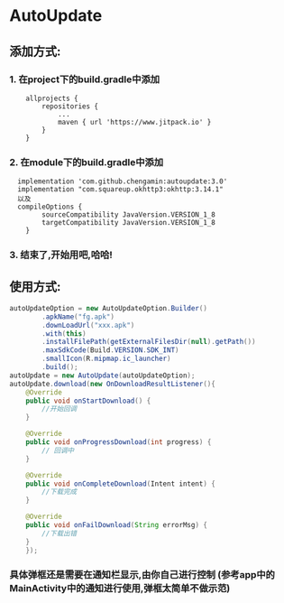 
# AutoUpdate
## 添加方式:
### 1. 在project下的build.gradle中添加
```Gradle
    allprojects {
    	repositories {
			...
			maven { url 'https://www.jitpack.io' }
		}
	}
```    
### 2. 在module下的build.gradle中添加
```Gradle
  implementation 'com.github.chengamin:autoupdate:3.0'
  implementation "com.squareup.okhttp3:okhttp:3.14.1"
  以及
  compileOptions {
        sourceCompatibility JavaVersion.VERSION_1_8
        targetCompatibility JavaVersion.VERSION_1_8
    }
```    
### 3. 结束了,开始用吧,哈哈!   

## 使用方式:  
```java
autoUpdateOption = new AutoUpdateOption.Builder()
        .apkName("fg.apk")
        .downLoadUrl("xxx.apk")
        .with(this)
        .installFilePath(getExternalFilesDir(null).getPath())
        .maxSdkCode(Build.VERSION.SDK_INT)
        .smallIcon(R.mipmap.ic_launcher)
        .build();
autoUpdate = new AutoUpdate(autoUpdateOption);
autoUpdate.download(new OnDownloadResultListener(){
    @Override
    public void onStartDownload() {
        //开始回调
    }

    @Override
    public void onProgressDownload(int progress) {
        // 回调中
    }

    @Override
    public void onCompleteDownload(Intent intent) {
        //下载完成
    }

    @Override
    public void onFailDownload(String errorMsg) {
        //下载出错
    }
    });
```    
### 具体弹框还是需要在通知栏显示,由你自己进行控制   (参考app中的MainActivity中的通知进行使用,弹框太简单不做示范)

